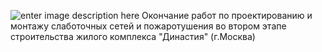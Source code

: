 <!--t ЖК Династия (г.Москва) - окончание работ t-->
<!--d ЖК Династия (г.Москва) - окончание работ d-->
<!--tag пожаротушение,сети tag-->

![enter image description here][1]
Окончание работ по проектированию и монтажу слаботочных сетей и пожаротушения во втором этапе строительства жилого комплекса "Династия" (г.Москва)


  [1]: http://scs.spb.ru/content/images/20190331032840-zk-dinastiay-moscow22.jpg